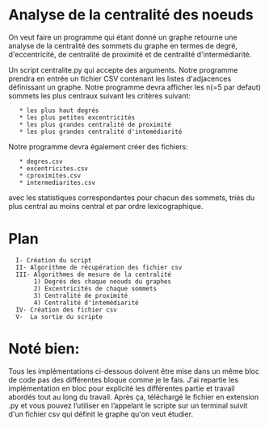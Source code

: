 
# Analyse de la centralité des noeuds

On veut faire un programme qui étant donné un graphe retourne une analyse de la centralité des sommets
du graphe en termes de degré, d'eccentricité, de centralité de proximité et de centralité d'intermédiarité.

Un script centralite.py qui accepte des arguments. Notre programme prendra en entrée un fichier CSV contenant 
les listes d'adjacences définissant un graphe. Notre programme devra afficher les n(=5 par defaut) sommets les 
plus centraux suivant les critères suivant:

       * les plus haut degrés
       * les plus petites excentricités
       * les plus grandes centralité de proximité
       * les plus grandes centralité d'intemédiarité

Notre programme devra également créer des fichiers:

       * degres.csv
       * excentricites.csv
       * cproximites.csv 
       * intermediarites.csv

avec les statistiques correspondantes pour chacun des sommets, triés du plus central au moins central et par 
ordre lexicographique.

# Plan

      I- Création du script
      II- Algorithme de récupération des fichier csv
      III- Algorithmes de mesure de la centralité
           1) Degrés des chaque neouds du graphes
           2) Excentricités de chaque sommets
           3) Centralité de proximité
           4) Centralité d'intemédiarité
      IV- Création des fichier csv
      V-  La sortie du scripte

# Noté bien:

Tous les implémentations ci-dessous doivent être mise dans un même bloc de code pas des différentes bloque comme
je le fais. J'ai repartie les implémentation en bloc pour explicité les différentes partie et travail abordés 
tout au long du travail. Après ça, téléchargé le fichier en extension .py et vous pouvez l’utiliser en l’appelant
le scripte sur un terminal suivit d'un fichier csv qui définit le graphe qu'on veut étudier.
